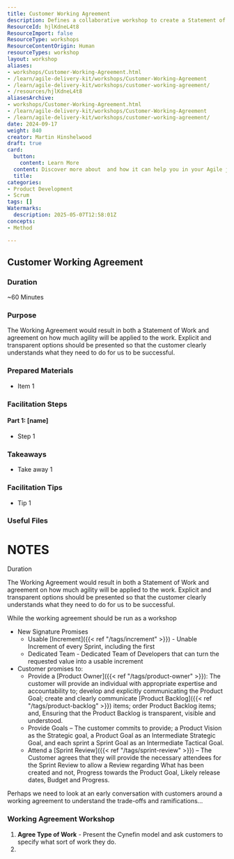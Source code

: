 ```yaml
---
title: Customer Working Agreement
description: Defines a collaborative workshop to create a Statement of Work and clarify customer and provider responsibilities, agility level, and key commitments for project success.
ResourceId: hjlKdneL4t8
ResourceImport: false
ResourceType: workshops
ResourceContentOrigin: Human
resourceTypes: workshop
layout: workshop
aliases:
- workshops/Customer-Working-Agreement.html
- /learn/agile-delivery-kit/workshops/Customer-Working-Agreement
- /learn/agile-delivery-kit/workshops/customer-working-agreement/
- /resources/hjlKdneL4t8
aliasesArchive:
- workshops/Customer-Working-Agreement.html
- /learn/agile-delivery-kit/workshops/Customer-Working-Agreement
- /learn/agile-delivery-kit/workshops/customer-working-agreement/
date: 2024-09-17
weight: 840
creator: Martin Hinshelwood
draft: true
card:
  button:
    content: Learn More
  content: Discover more about  and how it can help you in your Agile journey!
  title: 
categories:
- Product Development
- Scrum
tags: []
Watermarks:
  description: 2025-05-07T12:58:01Z
concepts:
- Method

---
```

## Customer Working Agreement

### Duration

~60 Minutes

### Purpose

The Working Agreement would result in both a Statement of Work and agreement on how much agility will be applied to the work. Explicit and transparent options should be presented so that the customer clearly understands what they need to do for us to be successful.

### Prepared Materials

- Item 1

### Facilitation Steps

#### Part 1: [name]

- Step 1

### Takeaways

- Take away 1

### Facilitation Tips

- Tip 1

### Useful Files

# NOTES

Duration

The Working Agreement would result in both a Statement of Work and agreement on how much agility will be applied to the work. Explicit and transparent options should be presented so that the customer clearly understands what they need to do for us to be successful.

While the working agreement should be run as a workshop

- New Signature Promises
  - Usable [Increment]({{< ref "/tags/increment" >}}) - Unable Increment of every Sprint, including the first
  - Dedicated Team - Dedicated Team of Developers that can turn the requested value into a usable increment
- Customer promises to:
  - Provide a [Product Owner]({{< ref "/tags/product-owner" >}}): The customer will provide an individual with appropriate expertise and accountability to; develop and explicitly communicating the Product Goal; create and clearly communicate [Product Backlog]({{< ref "/tags/product-backlog" >}}) items; order Product Backlog items; and, Ensuring that the Product Backlog is transparent, visible and understood.
  - Provide Goals – The customer commits to provide; a Product Vision as the Strategic goal, a Product Goal as an Intermediate Strategic Goal, and each sprint a Sprint Goal as an Intermediate Tactical Goal.
  - Attend a [Sprint Review]({{< ref "/tags/sprint-review" >}}) – The Customer agrees that they will provide the necessary attendees for the Sprint Review to allow a Review regarding What has been created and not, Progress towards the Product Goal, Likely release dates, Budget and Progress.

Perhaps we need to look at an early conversation with customers around a working agreement to understand the trade-offs and ramifications…

### Working Agreement Workshop

1. **Agree Type of Work** - Present the Cynefin model and ask customers to specify what sort of work they do.
2.
